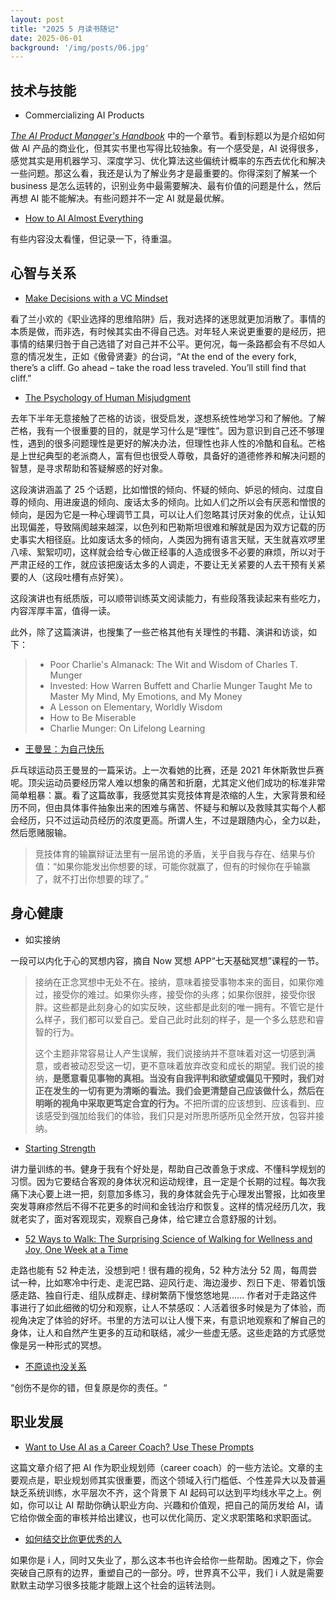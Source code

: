 ```yaml
---
layout: post
title: "2025 5 月读书随记"
date: 2025-06-01
background: '/img/posts/06.jpg'
---
```



## 技术与技能

- Commercializing AI Products

[*The AI Product Manager's Handbook*](https://www.amazon.com/AI-Product-Managers-Handbook-advantage/dp/1804612936) 中的一个章节。看到标题以为是介绍如何做 AI 产品的商业化，但其实书里也写得比较抽象。有一个感受是，AI 说得很多，感觉其实是用机器学习、深度学习、优化算法这些偏统计概率的东西去优化和解决一些问题。那这么看，我还是认为了解业务才是最重要的。你得深刻了解某一个 business 是怎么运转的，识别业务中最需要解决、最有价值的问题是什么，然后再想 AI 能不能解决。有些问题并不一定 AI 就是最优解。

- [How to AI Almost Everything](https://ocw.mit.edu/courses/mas-s60-how-to-ai-almost-anything-spring-2025/)

有些内容没太看懂，但记录一下，待重温。


## 心智与关系

- [Make Decisions with a VC Mindset](https://hbr.org/2024/05/make-decisions-with-a-vc-mindset)

看了兰小欢的《职业选择的思维陷阱》后，我对选择的迷思就更加消散了。事情的本质是做，而非选，有时候其实由不得自己选。对年轻人来说更重要的是经历，把事情的结果归咎于自己选错了对自己并不公平。更何况，每一条路都会有不尽如人意的情况发生，正如《傲骨贤妻》的台词，“At the end of the every fork, there’s a cliff. Go ahead – take the road less traveled. You’ll still find that cliff.” 

- [The Psychology of Human Misjudgment](https://www.youtube.com/watch?v=zNxsAhc6sk8)

去年下半年无意接触了芒格的访谈，很受启发，遂想系统性地学习和了解他。了解芒格，我有一个很重要的目的，就是学习什么是“理性”。因为意识到自己还不够理性，遇到的很多问题理性是更好的解决办法，但理性也非人性的冷酷和自私。芒格是上世纪典型的老派商人，富有但也很受人尊敬，具备好的道德修养和解决问题的智慧，是寻求帮助和答疑解惑的好对象。

这段演讲涵盖了 25 个话题，比如憎恨的倾向、怀疑的倾向、妒忌的倾向、过度自尊的倾向、用进废退的倾向、废话太多的倾向。比如人们之所以会有厌恶和憎恨的倾向，是因为它是一种心理调节工具，可以让人们忽略其讨厌对象的优点，让认知出现偏差，导致隔阂越来越深，以色列和巴勒斯坦很难和解就是因为双方记载的历史事实大相径庭。比如废话太多的倾向，人类因为拥有语言天赋，天生就喜欢啰里八嗦、絮絮叨叨，这样就会给专心做正经事的人造成很多不必要的麻烦，所以对于严肃正经的工作，就应该把废话太多的人调走，不要让无关紧要的人去干预有关紧要的人（这段吐槽有点好笑）。

这段演讲也有纸质版，可以顺带训练英文阅读能力，有些段落我读起来有些吃力，内容浑厚丰富，值得一读。

此外，除了这篇演讲，也搜集了一些芒格其他有关理性的书籍、演讲和访谈，如下：
> - Poor Charlie's Almanack: The Wit and Wisdom of Charles T. Munger
> - Invested: How Warren Buffett and Charlie Munger Taught Me to Master My Mind, My Emotions, and My Money
> - A Lesson on Elementary, Worldly Wisdom 
> - How to Be Miserable
> - Charlie Munger: On Lifelong Learning

- [王曼昱：为自己快乐](https://weibo.com/ttarticle/p/show?id=2309405165874003705907&luicode=10000011&lfid=1005051594590224)

乒乓球运动员王曼昱的一篇采访。上一次看她的比赛，还是 2021 年休斯敦世乒赛呢。顶尖运动员要经历常人难以想象的痛苦和折磨，尤其定义他们成功的标准非常简单粗暴：赢。看了这篇故事，我感觉其实竞技体育是浓缩的人生，大家背景和经历不同，但由具体事件抽象出来的困难与痛苦、怀疑与和解以及救赎其实每个人都会经历，只不过运动员经历的浓度更高。所谓人生，不过是跟随内心，全力以赴，然后愿赌服输。

> 竞技体育的输赢辩证法里有一层吊诡的矛盾，关乎自我与存在、结果与价值：“如果你能发出你想要的球，可能你就赢了，但有的时候你在乎输赢了，就不打出你想要的球了。”


## 身心健康

- 如实接纳

一段可以内化于心的冥想内容，摘自 Now 冥想 APP“七天基础冥想”课程的一节。
>
> 接纳在正念冥想中无处不在。接纳，意味着接受事物本来的面目，如果你难过，接受你的难过。如果你头疼，接受你的头疼；如果你很胖，接受你很胖。这些都是此刻身心的如实反映，这些都是此刻的唯一拥有。不管它是什么样子，我们都可以爱自己。爱自己此时此刻的样子，是一个多么慈悲和睿智的行为。
>
> 这个主题非常容易让人产生误解，我们说接纳并不意味着对这一切感到满意，或者被动忍受这一切，更不意味着放弃改变和成长的期望。我们说的接纳，<strong>是愿意看见事物的真相。当没有自我评判和欲望或偏见干预时，我们对正在发生的一切有更为清晰的看法。我们会更清楚自己应该做什么，然后在明晰的视角中采取更笃定合宜的行为。</strong>不把所谓的应该想到、应该看到、应该感受到强加给我们的体验，我们只是对所思所感所见全然开放，包容并接纳。

- [Starting Strength](https://www.amazon.com/-/zh/dp/0982522738/ref=sr_1_1?__mk_zh_CN=亚马逊网站&crid=3HX18786VQA2X&dib=eyJ2IjoiMSJ9.1qTeh_8DJhqDmxrrajmjTbLiQz-wPaKOifgi787M7WtGML1Sz-7Nkkfj66YYCnureZGbR1EpaRUd8gMtEZ_6itqJThOUG1fB4SmWVXm01sOZhixO6wQn3hnuM0Oo_kFmUn_EZ8nl6p732QXlVwSKceNQuLouiB2Hv1V2PFqmFej8VdV84C32KI7XQKWHli8e4z4Fp1zkhRfB7ATl1vkThpIplcSrOmDRiKI6u_Jy67o.JvqTNGXoNFanoZTL9kub5_fZWz5OxB1RH97048ioL5s&dib_tag=se&keywords=Starting+Strength&qid=1747454728&s=books&sprefix=starting+strength%2Cstripbooks-intl-ship%2C1581&sr=1-1)

讲力量训练的书。健身于我有个好处是，帮助自己改善急于求成、不懂科学规划的习惯。因为它要结合客观的身体状况和运动规律，且一定是个长期的过程。每次我痛下决心要上进一把，刻意加多练习，我的身体就会先于心理发出警报，比如夜里突发荨麻疹然后不得不花更多的时间和金钱治疗和恢复。这样的情况经历几次，我就老实了，面对客观现实，观察自己身体，给它建立合意舒服的计划。

- [52 Ways to Walk: The Surprising Science of Walking for Wellness and Joy, One Week at a Time](https://www.amazon.com/52-Ways-Walk-Surprising-Wellness/dp/0593419952)

走路也能有 52 种走法，没想到吧！很有趣的视角，52 种方法分 52 周，每周尝试一种，比如寒冷中行走、走泥巴路、迎风行走、海边漫步、烈日下走、带着饥饿感走路、独自行走、组队成群走、绿树繁荫下慢悠悠地晃...... 作者对于走路这件事进行了如此细微的切分和观察，让人不禁感叹：人活着很多时候是为了体验，而视角决定了体验的好坏。书里的方法可以让人慢下来，有意识地观察和了解自己的身体，让人和自然产生更多的互动和联结，减少一些虚无感。这些走路的方式感觉像是另一种形式的冥想。

- [不原谅也没关系](https://weread.qq.com/web/reader/5a832b90813ab78dag016aaak98f3284021498f137082c2e)

“创伤不是你的错，但复原是你的责任。“

## 职业发展

- [Want to Use AI as a Career Coach? Use These Prompts](https://hbr.org/2025/04/want-to-use-ai-as-a-career-coach-use-these-prompts?ab=HP-hero-for-you-1)

这篇文章介绍了把 AI 作为职业规划师（career coach）的一些方法论。文章的主要观点是，职业规划师其实很重要，而这个领域入行门槛低、个性差异大以及普遍缺乏系统训练，水平层次不齐，这个背景下 AI 起码可以达到平均线水平之上。例如，你可以让 AI 帮助你确认职业方向、兴趣和价值观，把自己的简历发给 AI，请它给你做全面的审核并给出建议，也可以优化简历、定义求职策略和求职面试。

- [如何结交比你更优秀的人](https://weread.qq.com/web/bookDetail/f5732160717f58c8f574d36)

如果你是 i 人，同时又失业了，那么这本书也许会给你一些帮助。困难之下，你会突破自己原有的边界，重塑自己的一部分。哼，世界真不公平，我们 i 人就是需要默默主动学习很多技能才能跟上这个社会的运转法则。







